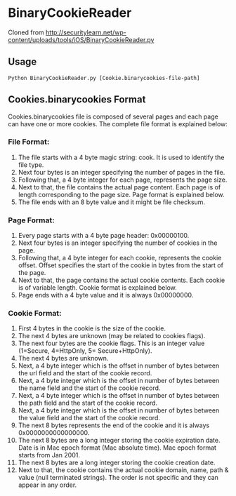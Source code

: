 # BinaryCookieReader

Cloned from http://securitylearn.net/wp-content/uploads/tools/iOS/BinaryCookieReader.py

## Usage

`
Python BinaryCookieReader.py [Cookie.binarycookies-file-path]
`

## Cookies.binarycookies Format

Cookies.binarycookies file is composed of several pages and each page can have one or more cookies. The complete file format is explained below:

### File Format:
1. The file starts with a 4 byte magic string: cook. It is used to identify the file type.
2. Next four bytes is an integer specifying the number of pages in the file.
3. Following that, a 4 byte integer for each page, represents the page size.
4. Next to that, the file contains the actual page content. Each page is of length corresponding to the page size. Page format is explained below.
5. The file ends with an 8 byte value and it might be file checksum.



### Page Format:
1. Every page starts with a 4 byte page header: 0x00000100.
2. Next four bytes is an integer specifying the number of cookies in the page.
3. Following that, a 4 byte integer for each cookie, represents the cookie offset. Offset specifies the start of the cookie in bytes from the start of the page.
4. Next to that, the page contains the actual cookie contents. Each cookie is of variable length. Cookie format is explained below.
5. Page ends with a 4 byte value and it is always 0x00000000.

### Cookie Format:
1. First 4 bytes in the cookie is the size of the cookie.
2. The next 4 bytes are unknown (may be related to cookies flags).
3. The next four bytes are the cookie flags. This is an integer value (1=Secure, 4=HttpOnly, 5= Secure+HttpOnly).
4. The next 4 bytes are unknown.
5. Next, a 4 byte integer which is the offset in number of bytes between the url field and the start of the cookie record.
6. Next, a 4 byte integer which is the offset in number of bytes between the name field and the start of the cookie record.
7. Next, a 4 byte integer which is the offset in number of bytes between the path field and the start of the cookie record.
8. Next, a 4 byte integer which is the offset in number of bytes between the value field and the start of the cookie record.
9. The next 8 bytes represents the end of the cookie and it is always 0x0000000000000000.
10. The next 8 bytes are a long integer storing the cookie expiration date. Date is in Mac epoch format (Mac absolute time). Mac epoch format starts from Jan 2001.
11. The next 8 bytes are a long integer storing the cookie creation date.
12. Next to that, the cookie contains the actual cookie domain, name, path & value (null terminated strings). The order is not specific and they can appear in any order.

